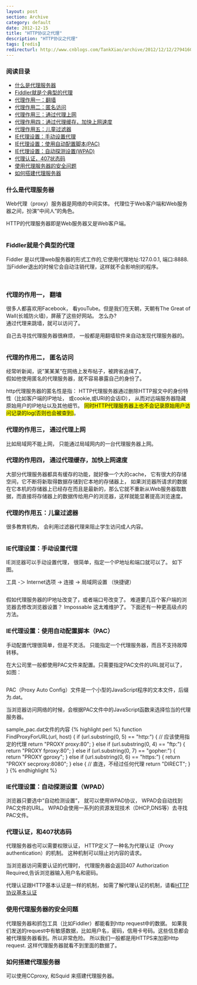 ```yaml
---
layout: post
section: Archive
category: default
date: 2012-12-15
title: "HTTP协议之代理"
description: "HTTP协议之代理"
tags: [redis]
redirecturl: http://www.cnblogs.com/TankXiao/archive/2012/12/12/2794160.html
---
```



### 阅读目录

*   [什么是代理服务器](#chapter1)
*   [Fiddler就是个典型的代理](#chapter2)
*   [代理作用一：翻墙](#chapter3)
*   [代理作用二：匿名访问](#chapter4)
*   [代理作用三：通过代理上网](#chapter5)
*   [代理作用四：通过代理缓存，加快上网速度](#chapter6)
*   [代理作用五：儿童过滤器](#chapter7)
*   [IE代理设置：手动设置代理](#chapter8)
*   [IE代理设置：使用自动配置脚本(PAC)](#chapter9)
*   [IE代理设置：自动探测设置(WPAD)](#chapter10)
*   [代理认证，407状态码](#chapter11)
*   [使用代理服务器的安全问题](#chapter12)
*   [如何搭建代理服务器](#chapter13)

 

<h3 id="chapter1">什么是代理服务器</h3>

Web代理（proxy）服务器是网络的中间实体。
代理位于Web客户端和Web服务器之间，扮演“中间人”的角色。

HTTP的代理服务器即是Web服务器又是Web客户端。

<img src="{{ site.JB.FILE_PATH }}/2012-12/2012120511054068.png" alt="" class="Pic" />

<h3 id="chapter2">Fiddler就是个典型的代理</h3>

Fiddler 是以代理web服务器的形式工作的,它使用代理地址:127.0.0.1,
端口:8888. 当Fiddler退出的时候它会自动注销代理，这样就不会影响别的程序。

<img src="{{ site.JB.FILE_PATH }}/2012-12/2012020409075327.png" alt="" class="Pic" />

<img src="{{ site.JB.FILE_PATH }}/2012-12/2012020409081574.png" alt="" class="Pic" />

<h3 id="chapter3">代理的作用一， 翻墙</h3>

很多人都喜欢用Facebook， 看youTube。但是我们在天朝，天朝有The Great of
Wall(长城防火墙)，屏蔽了这些好网站。  怎么办?  
通过代理来跳墙，就可以访问了。

自己去寻找代理服务器很麻烦， 一般都是用翻墙软件来自动发现代理服务器的。

<img src="{{ site.JB.FILE_PATH }}/2012-12/2012120519345158.png" alt="" class="Pic" />

<h3 id="chapter4">代理的作用二， 匿名访问</h3>

经常听新闻，说”某某某“在网络上发布帖子，被跨省追缉了。  
假如他使用匿名的代理服务器，就不容易暴露自己的身份了。 

http代理服务器的匿名性是指：
HTTP代理服务器通过删除HTTP报文中的身份特性（比如客户端的IP地址，
或cookie,或URI的会话ID），
从而对远端服务器隐藏原始用户的IP地址以及其他细节。
<span style="background-color: #ffff00;">同时HTTP代理服务器上也不会记录原始用户访问记录的log(否则也会被查到)</span>。

 

<h3 id="chapter5">代理的作用三， 通过代理上网</h3>

比如局域网不能上网， 只能通过局域网内的一台代理服务器上网。

 

<h3 id="chapter6">代理的作用四， 通过代理缓存，加快上网速度</h3>

大部分代理服务器都具有缓存的功能，就好像一个大的cache，
它有很大的存储空间，它不断将新取得数据存储到它本地的存储器上，
如果浏览器所请求的数据在它本机的存储器上已经存在而且是最新的，那么它就不重新从Web服务器取数据，而直接将存储器上的数据传给用户的浏览器，这样就能显著提高浏览速度。

<h3 id="chapter7">代理的作用五：儿童过滤器</h3>

很多教育机构， 会利用过滤器代理来阻止学生访问成人内容。

<img src="{{ site.JB.FILE_PATH }}/2012-12/2012120516393239.png" alt="" class="Pic" />

 

<h3 id="chapter8">IE代理设置：手动设置代理</h3>

IE浏览器可以手动设置代理， 很简单，指定一个IP地址和端口就可以了。 如下图。

工具 -＞ Internet选项 -\> 连接 -\> 局域网设置 （快捷键）

<img src="{{ site.JB.FILE_PATH }}/2012-12/2012120519480694.png" alt="" class="Pic" />

假如代理服务器的IP地址改变了，或者端口号改变了。
难道要几百个客户端的浏览器去修改浏览器设置？ Impossable  这太难维护了。  下面还有一种更高级点的方法。

<h3 id="chapter9">IE代理设置：使用自动配置脚本（PAC）</h3>
 手动配置代理很简单，但是不灵活。 只能指定一个代理服务器，而且不支持故障转移。 

在大公司里一般都使用PAC文件来配置。只需要指定PAC文件的URL就可以了， 如图：

<img src="{{ site.JB.FILE_PATH }}/2012-12/2012120519531553.png" alt="" class="Pic" />

PAC（Proxy Auto Config）文件是一个小型的JavaScript程序的文本文件，后缀为.dat。 

当浏览器访问网络的时候，会根据PAC文件中的JavaScript函数来选择恰当的代理服务器。

sample_pac.dat文件的内容
{% highlight perl %}
function FindProxyForURL(url, host) {
    if (url.substring(0, 5) == "http:") {
        // 应该使用指定的代理
        return "PROXY proxy:80";
    }
    else if (url.substring(0, 4) == "ftp:") {
        return "PROXY fproxy:80";
    }
    else if (url.substring(0, 7) == "gopher:") {
        return "PROXY gproxy";
    }
    else if (url.substring(0, 6) == "https:") {
        return "PROXY secproxy:8080";
    }
    else {
        // 直连，不经过任何代理
        return "DIRECT";
    }
}
{% endhighlight %}

<h3 id="chapter10">IE代理设置：自动探测设置（WPAD）</h3>

 浏览器只要选中“自动检测设置”， 就可以使用WPAD协议， WPAD会自动找到PAC文件的URL。  WPAD会使用一系列的资源发现技术（DHCP,DNS等）去寻找PAC文件。
<img src="{{ site.JB.FILE_PATH }}/2012-12/2012120519553441.png" alt="" class="Pic" />

<h3 id="chapter11">代理认证，和407状态码</h3>

代理服务器也可以需要权限认证， HTTP定义了一种名为代理认证（Proxy authentication）的机制。 这种机制可以阻止对内容的请求。

当浏览器访问需要认证的代理时， 代理服务器会返回407 Authorization Required,告诉浏览器输入用户名和密码。

代理认证跟HTTP基本认证是一样的机制， 如需了解代理认证的机制，请看[HTTP协议基本认证]()
<img src="{{ site.JB.FILE_PATH }}/2012-12/2012120609374853.png" alt="" class="Pic" />

<h3 id="chapter12">使用代理服务器的安全问题</h3>

代理服务器和抓包工具（比如Fiddler）都能看到http request中的数据。 如果我们发送的request中有敏感数据，比如用户名，密码，信用卡号码。这些信息都会被代理服务器看到。所以非常危险。 所以我们一般都是用HTTPS来加密Http request.  这样代理服务器就看不到里面的数据了。

<h3 id="chapter13">如何搭建代理服务器</h3>

可以使用CCproxy, 和Squid 来搭建代理服务器。

